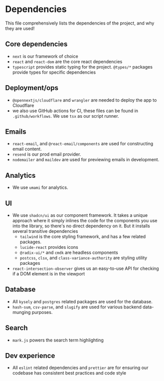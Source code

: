 # Dependencies

This file comprehensively lists the dependencies of the project, and why they are used!

## Core dependencies

- `next` is our framework of choice
- `react` and `react-dom` are the core react dependencies
- `typescript` provides static typing for the project. `@types/*` packages provide types for specific dependencies

## Deployment/ops

- `@opennextjs/cloudflare` and `wrangler` are needed to deploy the app to Cloudflare
- we also use GitHub actions for CI, these files can be found in `.github/workflows`. We use `tsx` as our script runner.

## Emails

- `react-email`, and `@react-email/components` are used for constructing email content.
- `resend` is our prod email provider.
- `nodemailer` and `maildev` are used for previewing emails in development.

## Analytics

- We use `umami` for analytics.

## UI

- We use `shadcn/ui` as our component framework. It takes a unique approach where it simply inlines the code for the components you use into the library, so there's no direct dependency on it. But it installs several transitive dependencies
  - `tailwind` is the core styling framework, and has a few related packages.
  - `lucide-react` provides icons
  - `@radix-ui/*` and `cmdk` are headless components
  - `postcss`, `clsx`, and `class-variance-authority` are styling utility packages
- `react-intersection-observer` gives us an easy-to-use API for checking if a DOM element is in the viewport

## Database

- All `kysely` and `postgres` related packages are used for the database.
- `hash-sum`, `csv-parse`, and `slugify` are used for various backend data-munging purposes.

## Search

- `mark.js` powers the search term highlighting

## Dev experience

- All `eslint` related dependencies and `prettier` are for ensuring our codebase has consistent best practices and code style
